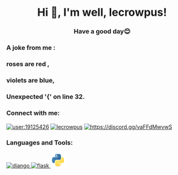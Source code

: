 <h1 align="center">Hi 👋, I'm well, lecrowpus!</h1>
<h3 align="center">Have a good day😊</h3>

<h3>A joke from me :</h3>
<h3>roses are red ,</h3>
<h3>violets are blue,</h3>
<h3>Unexpected '{'
on line 32.  
</h3>

<h3 align="left">Connect with me:</h3>
<p align="left">
<a href="https://stackoverflow.com/users/user:19125426" target="blank"><img align="center" src="https://raw.githubusercontent.com/rahuldkjain/github-profile-readme-generator/master/src/images/icons/Social/stack-overflow.svg" alt="user:19125426" height="30" width="40" /></a>
<a href="https://www.youtube.com/@lecrowpus" target="blank"><img align="center" src="https://raw.githubusercontent.com/rahuldkjain/github-profile-readme-generator/master/src/images/icons/Social/youtube.svg" alt="lecrowpus" height="30" width="40" /></a>
<a href="https://discord.gg/https://discord.gg/vaFFdMwvwS" target="blank"><img align="center" src="https://raw.githubusercontent.com/rahuldkjain/github-profile-readme-generator/master/src/images/icons/Social/discord.svg" alt="https://discord.gg/vaFFdMwvwS" height="30" width="40" /></a>
</p>

<h3 align="left">Languages and Tools:</h3>
<p align="left"> <a href="https://www.djangoproject.com/" target="_blank" rel="noreferrer"> <img src="https://cdn.worldvectorlogo.com/logos/django.svg" alt="django" width="40" height="40"/> </a> <a href="https://flask.palletsprojects.com/" target="_blank" rel="noreferrer"> <img src="https://www.vectorlogo.zone/logos/pocoo_flask/pocoo_flask-icon.svg" alt="flask" width="40" height="40"/> </a> <a href="https://www.python.org" target="_blank" rel="noreferrer"> <img src="https://raw.githubusercontent.com/devicons/devicon/master/icons/python/python-original.svg" alt="python" width="40" height="40"/> </a> </p>
